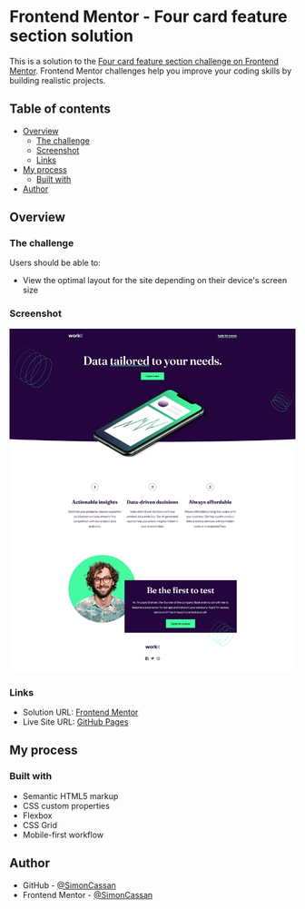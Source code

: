 # Frontend Mentor - Four card feature section solution

This is a solution to the [Four card feature section challenge on Frontend Mentor](https://www.frontendmentor.io/challenges/four-card-feature-section-weK1eFYK). Frontend Mentor challenges help you improve your coding skills by building realistic projects. 

## Table of contents

- [Overview](#overview)
  - [The challenge](#the-challenge)
  - [Screenshot](#screenshot)
  - [Links](#links)
- [My process](#my-process)
  - [Built with](#built-with)
- [Author](#author)

## Overview

### The challenge

Users should be able to:

- View the optimal layout for the site depending on their device's screen size

### Screenshot

![](./assets/images/screenshot.jpg)

### Links

- Solution URL: [Frontend Mentor](https://www.frontendmentor.io/solutions/four-card-feature-section-with-css-grid-and-flexbox-Ak3C2kODH5)
- Live Site URL: [GitHub Pages](https://simoncassan.github.io/Front-end-Mentor_challenges/Four-card-feature-section/)

## My process

### Built with

- Semantic HTML5 markup
- CSS custom properties
- Flexbox
- CSS Grid
- Mobile-first workflow

## Author

- GitHub - [@SimonCassan](https://github.com/SimonCassan)
- Frontend Mentor - [@SimonCassan](https://www.frontendmentor.io/profile/SimonCassan)
